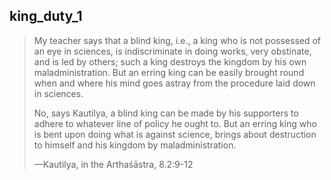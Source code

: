 ## king_duty_1

> My teacher says that a blind king, i.e., a king who is not possessed of an eye in sciences, is indiscriminate in doing works, very obstinate, and is led by others; such a king destroys the kingdom by his own maladministration. But an erring king can be easily brought round when and where his mind goes astray from the procedure laid down in sciences.
> 
> No, says Kautilya, a blind king can be made by his supporters to adhere to whatever line of policy he ought to. But an erring king who is bent upon doing what is against science, brings about destruction to himself and his kingdom by maladministration.
> 
> —Kautilya, in the Arthaśāstra, 8.2:9-12